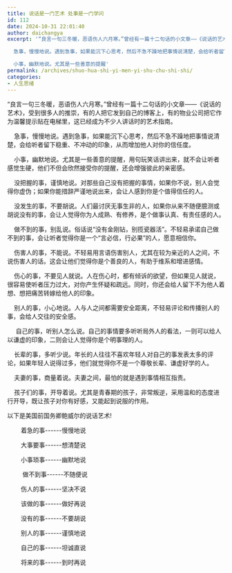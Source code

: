```yaml
---
title: 说话是一门艺术 处事是一门学问
id: 112
date: 2024-10-31 22:01:40
author: daichangya
excerpt: '“良言一句三冬暖，恶语伤人六月寒。”曾经有一篇十二句话的小文章——《说话的艺术》，受到很多人的推崇，有的人把它发到自己的博客上，有的物业公司把它作为温馨提示贴在电梯里，这已经成为不少人讲话时的艺术指南。

  急事，慢慢地说。遇到急事，如果能沉下心思考，然后不急不躁地把事情说清楚，会给听者留下稳重、不冲动的印象，从而增加他人对你的信任度。

  小事，幽默地说。尤其是一些善意的提醒'
permalink: /archives/shuo-hua-shi-yi-men-yi-shu-chu-shi-shi/
categories:
- 人生思绪
---
```




“良言一句三冬暖，恶语伤人六月寒。”曾经有一篇十二句话的小文章——《说话的艺术》，受到很多人的推崇，有的人把它发到自己的博客上，有的物业公司把它作为温馨提示贴在电梯里，这已经成为不少人讲话时的艺术指南。


&nbsp;&nbsp;&nbsp; 急事，慢慢地说。遇到急事，如果能沉下心思考，然后不急不躁地把事情说清楚，会给听者留下稳重、不冲动的印象，从而增加他人对你的信任度。


&nbsp;&nbsp;&nbsp; 小事，幽默地说。尤其是一些善意的提醒，用句玩笑话讲出来，就不会让听者感觉生硬，他们不但会欣然接受你的提醒，还会增强彼此的亲密感。


&nbsp;&nbsp;&nbsp; 没把握的事，谨慎地说。对那些自己没有把握的事情，如果你不说，别人会觉得你虚伪；如果你能措辞严谨地说出来，会让人感到你是个&#20540;得信任的人。


&nbsp;&nbsp;&nbsp; 没发生的事，不要胡说。人们最讨厌无事生非的人，如果你从来不随便臆测或胡说没有的事，会让人觉得你为人成熟、有修养，是个做事认真、有责任感的人。


&nbsp;&nbsp;&nbsp; 做不到的事，别乱说。俗话说“没有金刚钻，别揽瓷器活”。不轻易承诺自己做不到的事，会让听者觉得你是一个“言必信，行必果”的人，愿意相信你。


&nbsp;&nbsp;&nbsp; 伤害人的事，不能说。不轻易用言语伤害别人，尤其在较为亲近的人之间，不说伤害人的话。这会让他们觉得你是个善良的人，有助于维系和增进感情。


&nbsp;&nbsp;&nbsp; 伤心的事，不要见人就说。人在伤心时，都有倾诉的欲望，但如果见人就说，很容易使听者压力过大，对你产生怀疑和疏远。同时，你还会给人留下不为他人着想、想把痛苦转嫁给他人的印象。


&nbsp;&nbsp;&nbsp; 别人的事，小心地说。人与人之间都需要安全距离，不轻易评论和传播别人的事，会给人交往的安全感。


&nbsp;&nbsp;&nbsp;&nbsp; 自己的事，听别人怎么说。自己的事情要多听听局外人的看法，一则可以给人以谦虚的印象，二则会让人觉得你是个明事理的人。


&nbsp;&nbsp;&nbsp; 长辈的事，多听少说。年长的人往往不喜欢年轻人对自己的事发表太多的评论，如果年轻人说得过多，他们就觉得你不是一个尊敬长辈、谦虚好学的人。


&nbsp;&nbsp;&nbsp; 夫妻的事，商量着说。夫妻之间，最怕的就是遇到事情相互指责。


&nbsp;&nbsp;&nbsp; 孩子们的事，开导着说。尤其是青春期的孩子，非常叛逆，采用温和的态度进行开导，既让孩子对你有好感，又能起到说服的作用。


以下是美国前国务卿鲍威尔的说话艺术!


&nbsp;&nbsp;&nbsp;&nbsp;&nbsp;&nbsp;&nbsp; 着急的事------慢慢地说


&nbsp;&nbsp;&nbsp;&nbsp;&nbsp;&nbsp;&nbsp; 大事要事------想清楚说


&nbsp;&nbsp;&nbsp;&nbsp;&nbsp;&nbsp;&nbsp; 小事琐事------幽默地说


&nbsp;&nbsp; &nbsp;&nbsp;&nbsp;&nbsp;&nbsp; 做不到事------不随便说


&nbsp;&nbsp;&nbsp;&nbsp;&nbsp;&nbsp;&nbsp; 伤人的事------坚决不说


&nbsp;&nbsp;&nbsp;&nbsp;&nbsp;&nbsp;&nbsp; 该做的事------做好再说


&nbsp;&nbsp;&nbsp;&nbsp;&nbsp;&nbsp;&nbsp; 没有的事------不要胡说


&nbsp;&nbsp;&nbsp;&nbsp;&nbsp;&nbsp;&nbsp; 别人的事------谨慎地说


&nbsp;&nbsp;&nbsp;&nbsp;&nbsp;&nbsp;&nbsp; 自己的事------坦诚直说


&nbsp;&nbsp;&nbsp;&nbsp;&nbsp;&nbsp;&nbsp; 将来的事------到时再说
